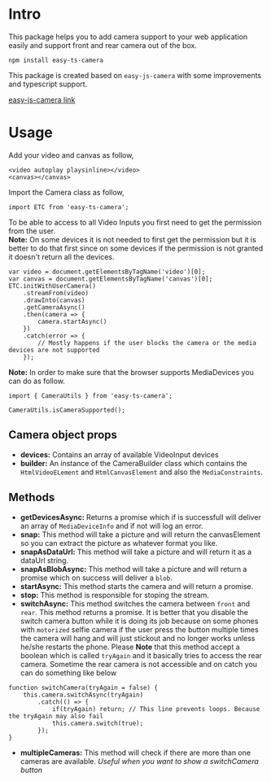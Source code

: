 # Intro
This package helps you to add camera support to your web application easily and support front and rear camera out of the box.

```
npm install easy-ts-camera
```
This package is created based on `easy-js-camera` with some improvements and typescript support.

<a href="https://github.com/farhadnowzari/easy-js-camera" target="_blank">easy-js-camera link</a>

# Usage
Add your video and canvas as follow,
```
<video autoplay playsinline></video>
<canvas></canvas>
```
Import the Camera class as follow,
```
import ETC from 'easy-ts-camera';
```
To be able to access to all Video Inputs you first need to get the permission from the user. <br>
**Note:** On some devices it is not needed to first get the permission but it is better to do that first since on some devices if the permission is not granted it doesn't return all the devices.
```
var video = document.getElementsByTagName('video')[0];
var canvas = document.getElementsByTagName('canvas')[0];
ETC.initWithUserCamera()
    .streamFrom(video)
    .drawInto(canvas)
    .getCameraAsync()
    .then(camera => {
        camera.startAsync()
    })
    .catch(error => {
        // Mostly happens if the user blocks the camera or the media devices are not supported
    });
```
**Note:** In order to make sure that the browser supports MediaDevices you can do as follow.
```
import { CameraUtils } from 'easy-ts-camera';

CameraUtils.isCameraSupported();
```

## Camera object props
* **devices:** Contains an array of available VideoInput devices
* **builder:** An instance of the CameraBuilder class which contains the `HtmlVideoELement` and `HtmlCanvasElement` and also the `MediaConstraints`.

## Methods
* **getDevicesAsync:** Returns a promise which if is successfull will deliver an array of `MediaDeviceInfo` and if not will log an error.
* **snap:** This method will take a picture and will return the canvasElement so you can extract the picture as whatever format you like.
* **snapAsDataUrl:** This method will take a picture and will return it as a dataUrl string.
* **snapAsBlobAsync:** This method will take a picture and will return a promise which on success will deliver a `blob`.
* **startAsync:** This method starts the camera and will return a promise.
* **stop:** This method is responsible for stoping the stream.
* **switchAsync:** This method switches the camera between `front` and `rear`. This method returns a promise. It is better that you disable the switch camera button while it is doing its job because on some phones with `motorized` selfie camera if the user press the button multiple times the camera will hang and will just stickout and no longer works unless he/she restarts the phone. Please **Note** that this method accept a boolean which is called `tryAgain` and it basically tries to access the rear camera. Sometime the rear camera is not accessible and on catch you can do something like below
```
function switchCamera(tryAgain = false) {
    this.camera.switchAsync(tryAgain)
        .catch(() => {
            if(tryAgain) return; // This line prevents loops. Because the tryAgain may also fail
            this.camera.switch(true);
        });
}
```
* **multipleCameras:** This method will check if there are more than one cameras are available. *Useful when you want to show a switchCamera button*